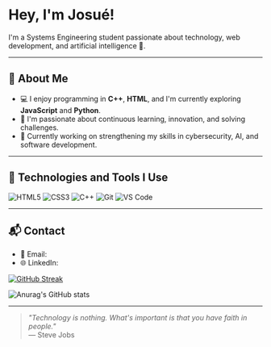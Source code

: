 #   Hey, I'm Josué!

I'm a Systems Engineering student passionate about technology, web development, and artificial intelligence 🤖.

---

## 🚀 About Me

- 💻 I enjoy programming in **C++**, **HTML**, and I'm currently exploring **JavaScript** and **Python**.
- 🧠 I'm passionate about continuous learning, innovation, and solving challenges.
- 🎯 Currently working on strengthening my skills in cybersecurity, AI, and software development.

---

## 🧰 Technologies and Tools I Use

![HTML5](https://img.shields.io/badge/-HTML5-E34F26?logo=html5&logoColor=white)
![CSS3](https://img.shields.io/badge/-CSS3-1572B6?logo=css3&logoColor=white)
![C++](https://img.shields.io/badge/-C++-00599C?logo=cplusplus&logoColor=white)
![Git](https://img.shields.io/badge/-Git-F05032?logo=git&logoColor=white)
![VS Code](https://img.shields.io/badge/-VSCode-007ACC?logo=visual-studio-code&logoColor=white)

---

## 📬 Contact

- 📧 Email: 
- 🌐 LinkedIn: 


[![GitHub Streak](https://streak-stats.demolab.com?user=The-Engineer545&theme=transparent&short_numbers=true)](https://git.io/streak-stats)

![Anurag's GitHub stats](https://github-readme-stats.vercel.app/api?username=The-Engineer545&show_icons=true&theme=radical)

---

> *"Technology is nothing. What's important is that you have faith in people."*  
> — Steve Jobs

